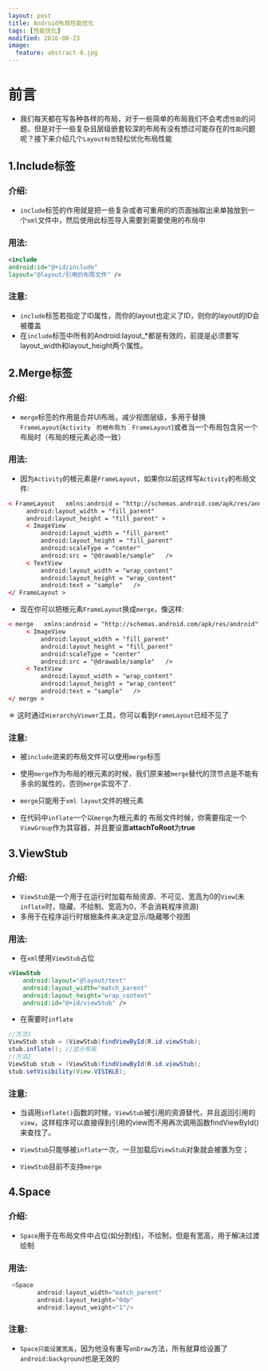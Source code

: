 ```yaml
---
layout: post
title: Android布局性能优化
tags: [性能优化]
modified: 2016-08-23
image:
  feature: abstract-8.jpg
---
```


# 前言

* 我们每天都在写各种各样的布局，对于一些简单的布局我们不会考虑`性能`的问题，但是对于一些复杂且层级嵌套较深的布局有没有想过可能存在的`性能`问题呢？接下来介绍几个`Layout标签`轻松优化布局性能

## 1.Include标签

### 介绍:

* `include`标签的作用就是把一些复杂或者可重用的的页面抽取出来单独放到一个`xml`文件中，然后使用此标签导入需要到需要使用的布局中

### 用法:

```xml
<include
android:id="@+id/include"
layout="@layout/引用的布局文件" />

```

### 注意:

* `include`标签若指定了ID属性，而你的layout也定义了ID，则你的layout的ID会被覆盖
* 在`include`标签中所有的Android:layout_*都是有效的，前提是必须要写layout_width和layout_height两个属性。


## 2.Merge标签

### 介绍:

* `merge`标签的作用是合并UI布局，减少视图层级，多用于替换`FrameLayout`(`Activity｀的根布局为｀FrameLayout`)或者当一个布局包含另一个布局时（布局的根元素必须一致）

### 用法:
* 因为`Activity`的根元素是`FrameLayout`，如果你以前这样写`Activity`的布局文件:

```xml
< FrameLayout   xmlns:android = "http://schemas.android.com/apk/res/android"
     android:layout_width = "fill_parent"
     android:layout_height = "fill_parent" >
     < ImageView
         android:layout_width = "fill_parent"
         android:layout_height = "fill_parent"  
         android:scaleType = "center"
         android:src = "@drawable/sample"   />
     < TextView
         android:layout_width = "wrap_content"
         android:layout_height = "wrap_content"
         android:text = "sample"   />
</ FrameLayout >
```
* 现在你可以把根元素`FrameLayout`换成`merge`，像这样:

```xml
< merge   xmlns:android = "http://schemas.android.com/apk/res/android" >
     < ImageView
         android:layout_width = "fill_parent"
         android:layout_height = "fill_parent"  
         android:scaleType = "center"
         android:src = "@drawable/sample"   />
     < TextView
         android:layout_width = "wrap_content"
         android:layout_height = "wrap_content"
         android:text = "sample"   />
</ merge >
```
＊ 这时通过`HierarchyViewer`工具，你可以看到`FrameLayout`已经不见了

### 注意:
* 被`include`进来的布局文件可以使用`merge`标签

* 使用`merge`作为布局的根元素的时候，我们原来被`merge`替代的顶节点是不能有多余的属性的，否则`merge`实现不了.
*  `merge`只能用于`xml layout`文件的根元素
*  在代码中`inflate`一个以`merge`为根元素的
布局文件时候，你需要指定一个`ViewGroup`作为其容器，并且要设置**attachToRoot**为**true**

## 3.ViewStub
### 介绍:
* `ViewStub`是一个用于在运行时加载布局资源、不可见、宽高为0的`View`(未`inflate`时，隐藏、不绘制、宽高为0，不会消耗程序资源)
* 多用于在程序运行时根据条件来决定显示/隐藏哪个视图

### 用法:
* 在`xml`使用`ViewStub`占位

```xml
<ViewStub 
	android:layout="@layout/text" 
	android:layout_width="match_parent"
	android:layout_height="wrap_content"
	android:id="@+id/viewStub" />
```
* 在需要时`inflate`

```java
//方法1
ViewStub stub = (ViewStub)findViewById(R.id.viewStub);
stub.inflate(); //显示布局
//方法2
ViewStub stub = (ViewStub)findViewById(R.id.viewStub);
stub.setVisibility(View.VISIBLE);

```

### 注意:
* 当调用`inflate()`函数的时候，`ViewStub`被引用的资源替代，并且返回引用的`view`，这样程序可以直接得到引用的view而不用再次调用函数findViewById()来查找了。

* `ViewStub`只能够被`inflate`一次，一旦加载后`ViewStub`对象就会被置为空；
* `ViewStub`目前不支持`merge`

## 4.Space
### 介绍:
* `Space`用于在布局文件中占位(如分割线)，不绘制，但是有宽高，用于解决过渡绘制

### 用法:

```java
 <Space
        android:layout_width="match_parent"
        android:layout_height="0dp"
        android:layout_weight="1"/>
```

### 注意:
* `Space只能设置宽高`，因为他没有重写`onDraw`方法，所有就算给设置了`android:background`也是无效的